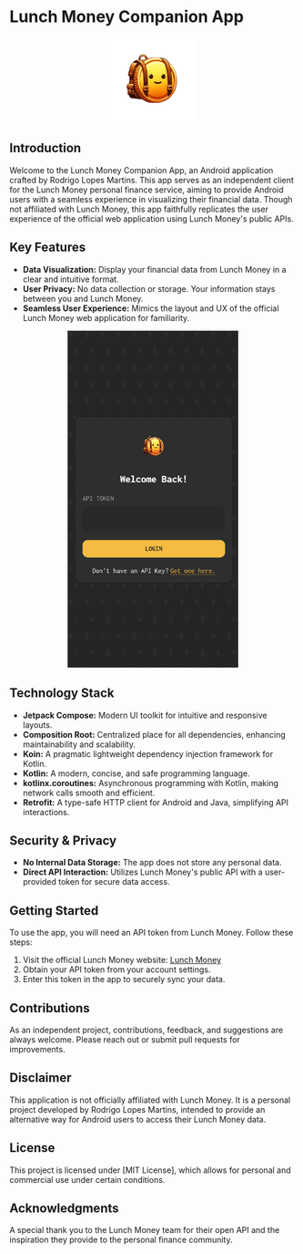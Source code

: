 # Lunch Money Companion App

<p align="center">
  <img src="https://github.com/Rodrigolmti/lunch_money_companion/blob/main/app/src/main/res/drawable/ic_coin.png" width="150" height="150">
</p>

## Introduction
Welcome to the Lunch Money Companion App, an Android application crafted by Rodrigo Lopes Martins. This app serves as an independent client for the Lunch Money personal finance service, aiming to provide Android users with a seamless experience in visualizing their financial data. Though not affiliated with Lunch Money, this app faithfully replicates the user experience of the official web application using Lunch Money's public APIs.

## Key Features
- **Data Visualization:** Display your financial data from Lunch Money in a clear and intuitive format.
- **User Privacy:** No data collection or storage. Your information stays between you and Lunch Money.
- **Seamless User Experience:** Mimics the layout and UX of the official Lunch Money web application for familiarity.

<p align="center">
  <img src="https://github.com/Rodrigolmti/lunch_money_companion/blob/main/images/screen_1.png" width="300">
</p>

## Technology Stack
- **Jetpack Compose:** Modern UI toolkit for intuitive and responsive layouts.
- **Composition Root:** Centralized place for all dependencies, enhancing maintainability and scalability.
- **Koin:** A pragmatic lightweight dependency injection framework for Kotlin.
- **Kotlin:** A modern, concise, and safe programming language.
- **kotlinx.coroutines:** Asynchronous programming with Kotlin, making network calls smooth and efficient.
- **Retrofit:** A type-safe HTTP client for Android and Java, simplifying API interactions.

## Security & Privacy
- **No Internal Data Storage:** The app does not store any personal data.
- **Direct API Interaction:** Utilizes Lunch Money's public API with a user-provided token for secure data access.

## Getting Started
To use the app, you will need an API token from Lunch Money. Follow these steps:
1. Visit the official Lunch Money website: [Lunch Money](https://my.lunchmoney.app/)
2. Obtain your API token from your account settings.
3. Enter this token in the app to securely sync your data.

## Contributions
As an independent project, contributions, feedback, and suggestions are always welcome. Please reach out or submit pull requests for improvements.

## Disclaimer
This application is not officially affiliated with Lunch Money. It is a personal project developed by Rodrigo Lopes Martins, intended to provide an alternative way for Android users to access their Lunch Money data.

## License
This project is licensed under [MIT License], which allows for personal and commercial use under certain conditions.

## Acknowledgments
A special thank you to the Lunch Money team for their open API and the inspiration they provide to the personal finance community.